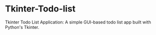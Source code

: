 # Tkinter-Todo-list
Tkinter Todo List Application: A simple GUI-based todo list app built with Python's Tkinter.
